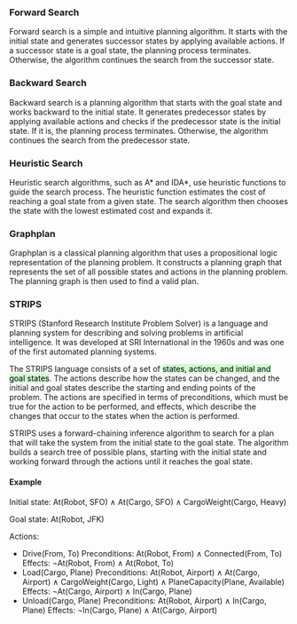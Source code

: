
### Forward Search

Forward search is a simple and intuitive planning algorithm. It starts with the initial state and generates successor states by applying available actions. If a successor state is a goal state, the planning process terminates. Otherwise, the algorithm continues the search from the successor state.

### Backward Search

Backward search is a planning algorithm that starts with the goal state and works backward to the initial state. It generates predecessor states by applying available actions and checks if the predecessor state is the initial state. If it is, the planning process terminates. Otherwise, the algorithm continues the search from the predecessor state.

### Heuristic Search

Heuristic search algorithms, such as A* and IDA*, use heuristic functions to guide the search process. The heuristic function estimates the cost of reaching a goal state from a given state. The search algorithm then chooses the state with the lowest estimated cost and expands it.

### Graphplan

Graphplan is a classical planning algorithm that uses a propositional logic representation of the planning problem. It constructs a planning graph that represents the set of all possible states and actions in the planning problem. The planning graph is then used to find a valid plan.

### STRIPS

STRIPS (Stanford Research Institute Problem Solver) is a language and planning system for describing and solving problems in artificial intelligence. It was developed at SRI International in the 1960s and was one of the first automated planning systems.

The STRIPS language consists of a set of <mark style="background: #BBFABBA6;">states, actions, and initial and goal states</mark>. The actions describe how the states can be changed, and the initial and goal states describe the starting and ending points of the problem. The actions are specified in terms of preconditions, which must be true for the action to be performed, and effects, which describe the changes that occur to the states when the action is performed.

STRIPS uses a forward-chaining inference algorithm to search for a plan that will take the system from the initial state to the goal state. The algorithm builds a search tree of possible plans, starting with the initial state and working forward through the actions until it reaches the goal state.

#### Example

Initial state: At(Robot, SFO) ∧ At(Cargo, SFO) ∧ CargoWeight(Cargo, Heavy)

Goal state: At(Robot, JFK)

Actions:
- Drive(From, To)
    Preconditions: At(Robot, From) ∧ Connected(From, To)
    Effects: ¬At(Robot, From) ∧ At(Robot, To)
- Load(Cargo, Plane)
    Preconditions: At(Robot, Airport) ∧ At(Cargo, Airport) ∧ CargoWeight(Cargo, Light) ∧ PlaneCapacity(Plane, Available)
    Effects: ¬At(Cargo, Airport) ∧ In(Cargo, Plane)
- Unload(Cargo, Plane)
    Preconditions: At(Robot, Airport) ∧ In(Cargo, Plane)
    Effects: ¬In(Cargo, Plane) ∧ At(Cargo, Airport)
